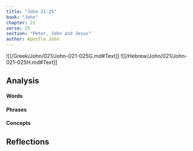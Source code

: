 ```yaml
---
title: "John 21:25"
book: "John"
chapter: 21
verse: 25
section: "Peter, John and Jesus"
author: Apostle John
---
```

![[/Greek/John/021/John-021-025G.md#Text]]
![[/Hebrew/John/021/John-021-025H.md#Text]]

## Analysis

#### Words

#### Phrases

#### Concepts

## Reflections
